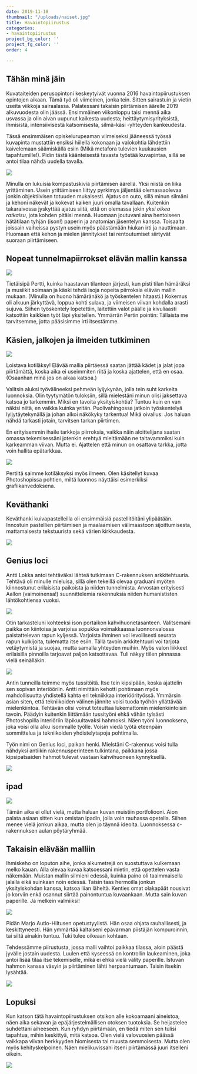 ```yaml
---
date: 2019-11-18
thumbnail: "/uploads/naiset.jpg"
title: Havaintopiirustus
categories:
- havaintopiirustus
project_bg_color: ''
project_fg_color: ''
order: 4

---
```

## Tähän minä jäin

Kuvataiteiden perusopintoni keskeytyivät vuonna 2016 havaintopiirustuksen opintojen aikaan. Tämä työ oli viimeinen, jonka tein. Sitten sairastuin ja vietin useita viikkoja sairaalassa. Palatessani takaisin piirtämisen äärelle 2019 alkuvuodesta olin jäässä. Ensimmäinen viikonloppu taisi mennä aika usvassa ja olin aivan uupunut kaikesta uudesta; heittäytymisyrityksistä, ihmisistä, intensiivisestä katsomisesta, silmä-käsi -yhteyden kankeudesta.

Tässä ensimmäisen opiskelurupeaman viimeiseksi jääneessä työssä kuvapinta mustattiin ensiksi hiilellä kokonaan ja valokohtia lähdettiin kaivelemaan säämiskällä esiin (Mikä metafora tulevien kuukausien tapahtumille!). Pidin tästä käänteisestä tavasta työstää kuvapintaa, sillä se antoi tilaa nähdä uudella tavalla.

![](/uploads/piirustus_2016_alastom.jpg)

Minulla on lukuisia kompastuskiviä piirtämisen äärellä. Yksi niistä on liika yrittäminen. Usein yrittämiseen liittyy pyrkimys jäljentää olemassaolevaa jonkin objektiivisen totuuden mukaisesti. Ajatus on outo, sillä minun silmäni ja kehoni näkevät ja kokevat kaiken juuri omalla tavallaan. Kuitenkin takaraivossa jyskyttää ajatus siitä, että on olemassa jokin _yksi oikea ratkaisu_, jota kohden pitäisi mennä. Huomaan joutuvani aina hentoiseen hätätilaan tyhjän (ison!) paperin ja anatomian jäsentelyn kanssa. Toisaalta joissain vaiheissa pystyn usein myös päästämään hiukan irti ja nauttimaan. Huomaan että kehon ja mielen jännitykset tai rentoutumiset siirtyvät suoraan piirtämiseen.

## Nopeat tunnelmapiirrokset elävän mallin kanssa

![](/uploads/nopeat.jpg)

Tietäisipä Pertti, kuinka haastavan tilanteen järjesti, kun pisti tilan hämäräksi ja musiikit soimaan ja käski tehdä isoja nopeita piirroksia elävän mallin mukaan. (Minulla on huono hämäränäkö ja työskentelen hitaasti.) Kokemus oli alkuun järkyttävä, loppua kohti sulava, ja viimeisen viivan kohdalla arasti sujuva. Siihen työskentely lopetettiin, laitettiin valot päälle ja kivuliaasti katsottiin kaikkien työt läpi yksitellen. Ymmärrän Pertin pointin: Tällaista me tarvitsemme, jotta pääsisimme irti itsestämme.

## Käsien, jalkojen ja ilmeiden tutkiminen

![](/uploads/kädetjalat.jpg)

Loistava kotiläksy! Elävää mallia piirtäessä saatan jättää kädet ja jalat jopa piirtämättä, koska aika ei useimmiten riitä ja koska ajattelen, että en osaa. (Osaanhan minä jos on aikaa katsoa.)

Valitsin aluksi työvälineeksi pehmeän lyijykynän, jolla tein suht karkeita luonnoksia. Olin tyytymätön tuloksiin, sillä mielestäni minun olisi jaksettava katsoa jo tarkemmin. Miksi en tavoita yksityiskohtia? Tuntuu kuin en van näkisi niitä, en vaikka kuinka yritän. Puolivahingossa jatkoin työskentelyä lyijytäytekynällä ja johan alkoi näkökyky tarkentua! Mikä oivallus: Jos haluan nähdä tarkasti jotain, tarvitsen tarkan piirtimen.

En erityisemmin ihaile tarkkoja piirroksia, vaikka näin aloittelijana saatan omassa tekemisessäni jotenkin erehtyä mieltämään ne taitavammiksi kuin karkeamman viivan. Mutta ei. Ajattelen että minun on osattava tarkka, jotta voin hallita epätarkkaa.

![](/uploads/ilmeet.jpg)

Pertiltä saimme kotiläksyksi myös ilmeen. Olen käsitellyt kuvaa Photoshopissa pohtien, miltä luonnos näyttäisi esimerkiksi grafiikanvedoksena.

## Keväthanki

Keväthanki kuivapastelleilla oli ensimmäisiä pastellitöitäni ylipäätään. Innostuin pastellien piirtämisen ja maalaamisen välimaastoon sijoittumisesta, mattamaisesta tekstuurista sekä värien kirkkaudesta.

![](/uploads/piirustus_karhupieni.jpg)

## Genius loci

Antti Lokka antoi tehtäväksi lähteä tutkimaan C-rakennuksen arkkitehtuuria. Tehtävä oli minulle mieluisa, sillä olen tekeillä olevaa graduani myöten kiinnostunut erilaisista paikoista ja niiden tunnelmista. Arvostan erityisesti Aallon (vaimoinensa!) suunnittelemia rakennuksia niiden humanististen lähtökohtiensa vuoksi.

![](/uploads/c_pieni.jpg)

Otin tarkasteluni kohteeksi ison portaikon kahvihuonetasanteen. Valitsemani paikka on kiintoisa ja varjoisa sopukka voimakkaassa luonnonvalossa paistattelevan rapun kyljessä. Varjoista ihminen voi levollisesti seurata rapun kulkijoita, tulematta itse esiin. Tällä tavoin arkkitehtuuri voi tarjota vetäytymistä ja suojaa, mutta samalla yhteyden muihin. Myös valon liikkeet erilaisilla pinnoilla tarjoavat paljon katsottavaa. Tuli näkyy tiilen pinnassa vielä seinälläkin.

![](/uploads/kipsitussipieni.jpg)

Antin tunneilla teimme myös tussitöitä. Itse tein kipsipään, koska ajattelin sen sopivan interiööriin. Antti nimittäin kehotti pohtimaan myös mahdollisuutta yhdistellä kahta eri tekniikkaa interiöörityössä. Ymmärsin asian siten, että tekniikoiden välinen jännite voisi tuoda työhön yllättävää mielenkiintoa. Tehtävän olisi voinut toteuttaa lukemattomin mielenkiintoisin tavoin. Päädyin kuitenkin liittämään tussityöni ehkä vähän tylsästi Photoshopilla interiöriin läpikuultavaksi hahmoksi. Näen työni luonnoksena, joka voisi olla alku isommalle työlle. Voisin viedä työtä eteenpäin sommittelua ja tekniikoiden yhdistelytapoja pohtimalla.

Työn nimi on Genius loci, paikan henki. Mielstäni C-rakennus voisi tulla nähdyksi antiikin rakennusperinteen tulkintana, paikkana jossa kipsipatsaiden hahmot tulevat vastaan kahvihuoneen kynnyksellä.

![](/uploads/geniuslocipieni.jpg)

## ipad

![](/uploads/aula.jpg)

Tämän aika ei ollut vielä, mutta haluan kuvan muistiin portfoliooni. Aion palata asiaan sitten kun omistan ipadin, jolla voin rauhassa opetella. Siihen menee vielä jonkun aikaa, mutta olen jo täynnä ideoita. Luonnoksessa c-rakennuksen aulan pöytäryhmää.

## Takaisin elävään malliin

Ihmiskeho on loputon aihe, jonka alkumetrejä on suostuttava kulkemaan melko kauan. Alla olevaa kuvaa katsoessani mietin, että opettelen vasta näkemään. Muistan mallin silmieni edessä, kuinka paino oli taaimmaisella jalalla eikä suinkaan noin edessä. Taisin taas hermoilla jonkun yksityiskohdan kanssa, katsoa liian läheltä. Kenties omat olakapäät nousivat jo korviin enkä osannut siirtää painontuntua kuvaankaan. Mutta sain kuvan paperille. Ja melkein valmiiksi!

![](/uploads/hiilipieni.jpg)

Pidän Marjo Autio-Hiltusen opetustyylistä. Hän osaa ohjata rauhallisesti, ja keskittyneesti. Hän ymmärtää kaltaiseni epävarman piistäjän kompuroinnin, tai siltä ainakin tuntuu. Tuki tulee oikeaan kohtaan.

Tehdessämme piirustusta, jossa malli vaihtoi paikkaa tilassa, aloin päästä jyvälle jostain uudesta. Luulen että kyseessä on kontrollin laukeaminen, joka antoi lisää tilaa itse tekemiselle, mikä ei ehkä vielä välity paperille. Istuvan hahmon kanssa väsyin ja piirtäminen lähti herpaantumaan. Taisin itsekin lysähtää.

![](/uploads/3hahmoa_portfoliopieni.jpg)

## Lopuksi

Kun katson tätä havaintopiirustuksen otsikon alle kokoamaani aineistoa, näen aika sekavan ja epäjärjestelmällisen otoksen tuotoksia. Se heijastelee suhdettani aiheeseen. Kun ryhdyn piirtämään, en tiedä miten sen tulisi tapahtua, mihin keskittyä, mitä katsoa. Olen vielä valovuosien päässä vaikkapa viivan herkkyyden hiomisesta tai muusta semmoisesta. Mutta olen myös kehityskelpoinen. Näen mielikuvissani itseni piirtämässä juuri itselleni oikein.

![](/uploads/naiset.jpg)